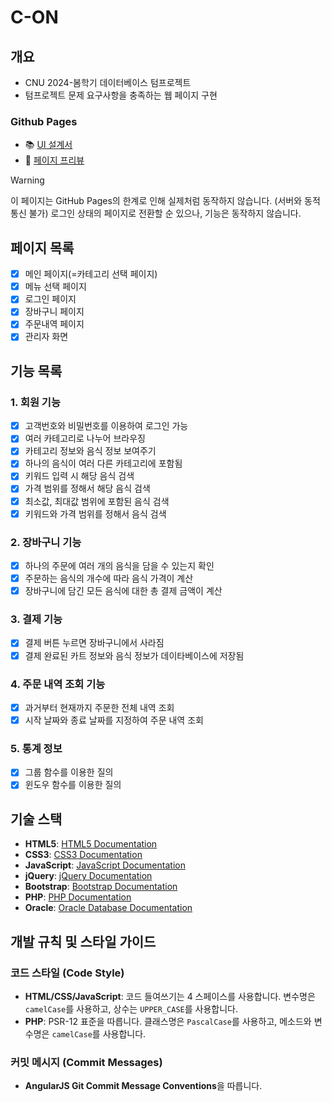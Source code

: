 # C-ON

## 개요
- CNU 2024-봄학기 데이터베이스 텀프로젝트
- 텀프로젝트 문제 요구사항을 충족하는 웹 페이지 구현

### Github Pages
- 📚 [UI 설계서](src/docs/UI%20설계서.pdf)
- 🔭 [페이지 프리뷰](https://cussle.github.io/C-ON/)
> [!warning]
> 이 페이지는 GitHub Pages의 한계로 인해 실제처럼 동작하지 않습니다. (서버와 동적 통신 불가)
> 로그인 상태의 페이지로 전환할 순 있으나, 기능은 동작하지 않습니다.


## 페이지 목록
- [X] 메인 페이지(=카테고리 선택 페이지)
- [X] 메뉴 선택 페이지
- [X] 로그인 페이지
- [X] 장바구니 페이지
- [X] 주문내역 페이지
- [X] 관리자 화면

## 기능 목록
### 1. 회원 기능
- [X] 고객번호와 비밀번호를 이용하여 로그인 가능
- [X] 여러 카테고리로 나누어 브라우징 
- [X] 카테고리 정보와 음식 정보 보여주기 
- [X] 하나의 음식이 여러 다른 카테고리에 포함됨
- [X] 키워드 입력 시 해당 음식 검색
- [X] 가격 범위를 정해서 해당 음식 검색
- [X] 최소값, 최대값 범위에 포함된 음식 검색
- [X] 키워드와 가격 범위를 정해서 음식 검색

### 2. 장바구니 기능
- [X] 하나의 주문에 여러 개의 음식을 담을 수 있는지 확인
- [X] 주문하는 음식의 개수에 따라 음식 가격이 계산
- [X] 장바구니에 담긴 모든 음식에 대한 총 결제 금액이 계산

### 3. 결제 기능
- [X] 결제 버튼 누르면 장바구니에서 사라짐
- [X] 결제 완료된 카트 정보와 음식 정보가 데이타베이스에 저장됨

### 4. 주문 내역 조회 기능
- [X] 과거부터 현재까지 주문한 전체 내역 조회
- [X] 시작 날짜와 종료 날짜를 지정하여 주문 내역 조회 

### 5. 통계 정보
- [X] 그룹 함수를 이용한 질의
- [X] 윈도우 함수를 이용한 질의

## 기술 스택
- **HTML5**: [HTML5 Documentation](https://developer.mozilla.org/en-US/docs/Web/Guide/HTML/HTML5)
- **CSS3**: [CSS3 Documentation](https://developer.mozilla.org/en-US/docs/Web/CSS/CSS3)
- **JavaScript**: [JavaScript Documentation](https://developer.mozilla.org/en-US/docs/Web/JavaScript)
- **jQuery**: [jQuery Documentation](https://api.jquery.com/)
- **Bootstrap**: [Bootstrap Documentation](https://getbootstrap.com/docs/)
- **PHP**: [PHP Documentation](https://www.php.net/docs.php)
- **Oracle**: [Oracle Database Documentation](https://docs.oracle.com/en/database/)

## 개발 규칙 및 스타일 가이드
### 코드 스타일 (Code Style)
- **HTML/CSS/JavaScript**: 코드 들여쓰기는 4 스페이스를 사용합니다. 변수명은 `camelCase`를 사용하고, 상수는 `UPPER_CASE`를 사용합니다.
- **PHP**: PSR-12 표준을 따릅니다. 클래스명은 `PascalCase`를 사용하고, 메소드와 변수명은 `camelCase`를 사용합니다.
### 커밋 메시지 (Commit Messages)
- **AngularJS Git Commit Message Conventions**을 따릅니다.

